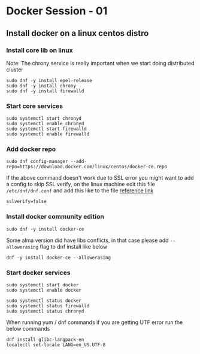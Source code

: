 # Docker Session - 01  #

## Install docker on a linux centos distro ##

### Install core lib on linux ###
Note: The chrony service is really important when we start doing distributed cluster
```
sudo dnf -y install epel-release
sudo dnf -y install chrony
sudo dnf -y install firewalld
```
### Start core services ###
```
sudo systemctl start chronyd
sudo systemctl enable chronyd
sudo systemctl start firewalld
sudo systemctl enable firewalld
```

### Add docker repo ###
```
sudo dnf config-manager --add-repo=https://download.docker.com/linux/centos/docker-ce.repo
```
If the above command doesn't work due to SSL error you might want to add a config to skip
SSL verify, on the linux machine edit this file `/etc/dnf/dnf.conf` and add this like to the file [reference link](https://superuser.com/questions/1057905/adding-no-check-certificate-to-yum-repositories)
```
sslverify=false
```
### Install docker community edition ###
```
sudo dnf -y install docker-ce
```
Some alma version did have libs conflicts, in that case please add `--allowerasing` flag to dnf install like below
```
dnf -y install docker-ce --allowerasing 
```
### Start docker services ###
```
sudo systemctl start docker
sudo systemctl enable docker

sudo systemctl status docker
sudo systemctl status firewalld
sudo systemctl status chronyd
```
When running yum / dnf commands if you are getting UTF error run the below commands
```
dnf install glibc-langpack-en
localectl set-locale LANG=en_US.UTF-8
```